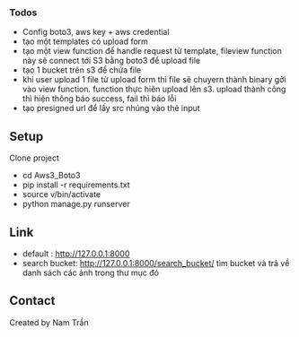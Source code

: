 ### Todos
- Config boto3, aws key + aws credential
- tạo một templates có upload form
- tạo một view function để handle request từ template, fileview function này sẽ connect tới S3 bằng boto3 để upload file
- tạo 1 bucket trên s3 để chứa file
- khi user upload 1 file từ upload form thì file sẽ chuyern thành binary gởi vào view function. function thực hiên upload lên s3. upload thành công thì hiện thông báo success, fail thì báo lỗi
- tạo presigned url để  lấy src nhúng vào thẻ input

## Setup
Clone project
* cd Aws3_Boto3
* pip install -r requirements.txt
* source v/bin/activate
* python manage.py runserver

## Link

* default : http://127.0.0.1:8000
* search bucket: http://127.0.0.1:8000/search_bucket/  tìm bucket và trả về danh sách các ảnh trong thư mục đó

## Contact
Created by Nam Trần